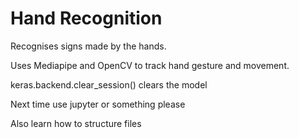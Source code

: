 # Hand Recognition

Recognises signs made by the hands.

Uses Mediapipe and OpenCV to track hand gesture and movement.

keras.backend.clear_session() clears the model

Next time use jupyter or something please

Also learn how to structure files